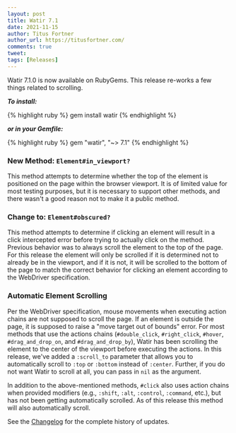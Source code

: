```yaml
---
layout: post
title: Watir 7.1
date: 2021-11-15
author: Titus Fortner
author_url: https://titusfortner.com/
comments: true
tweet: 
tags: [Releases]
---
```


Watir 7.1.0 is now available on RubyGems. This release re-works a few things related to scrolling.
<!--more-->

***To install:***

{% highlight ruby %}
gem install watir
{% endhighlight %}

***or in your Gemfile:*** 

{% highlight ruby %}
gem "watir", "~> 7.1"
{% endhighlight %}

### New Method: `Element#in_viewport?`

This method attempts to determine whether the top of the element is positioned on the page within the browser viewport.
It is of limited value for most testing purposes, but it is necessary to support other methods, and there wasn't
a good reason not to make it a public method.

### Change to: `Element#obscured?`

This method attempts to determine if clicking an element will result in a click intercepted error before trying to 
actually click on the method. Previous behavior was to always scroll the element to the top of the page. For this
release the element will only be scrolled if it is determined not to already be in the viewport, and if it is not,
it will be scrolled to the bottom of the page to match the correct behavior for clicking an element according to
the WebDriver specification.

### Automatic Element Scrolling

Per the WebDriver specification, mouse movements when executing action chains are not supposed to scroll the page. If
an element is outside the page, it is supposed to raise a "move target out of bounds" error. For most methods that use
the actions chains (`#double_click`, `#right_click`, `#hover`, `#drag_and_drop_on`, and `#drag_and_drop_by`), Watir
has been scrolling the element to the center of the viewport before executing the actions. In this release, we've
added a `:scroll_to` parameter that allows you to automatically scroll to `:top` or `:bottom` instead of `:center`.
Further, if you do not want Watir to scroll at all, you can pass in `nil` as the argument.

In addition to the above-mentioned methods, `#click` also uses action chains when provided modifiers (e.g.,
`:shift`, `:alt`, `:control`, `:command`, etc.), but has not been getting automatically scrolled. As of this release
this method will also automatically scroll.

See the [Changelog](https://github.com/watir/watir/blob/main/CHANGES.md) 
for the complete history of updates.
